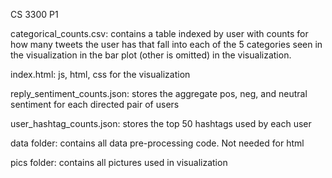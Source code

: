 CS 3300 P1

categorical_counts.csv: contains a table indexed by user with counts for how many tweets the user has that fall into each of the 5 categories seen in the visualization in the bar plot (other is omitted)  in the visualization.

index.html: js, html, css for the visualization

reply_sentiment_counts.json: stores the aggregate pos, neg, and neutral sentiment for each directed pair of users

user_hashtag_counts.json: stores the top 50 hashtags used by each user

data folder: contains all data pre-processing code. Not needed for html

pics folder: contains all pictures used in visualization 